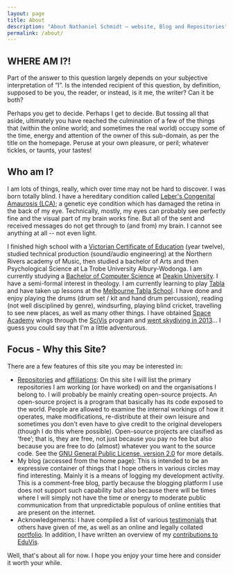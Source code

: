 ```yaml
---
layout: page
title: About
description: "About Nathaniel Schmidt – website, Blog and Repositories"
permalink: /about/
---
```


## WHERE AM I?!
Part of the answer to this question largely depends on your subjective interpretation of &ldquo;I&rdquo;.  Is the intended recipient of this question, by 	definition, supposed to be you, the reader, or instead, is it me, the writer? Can it be both?

Perhaps you get to decide.  Perhaps I get to decide.  But tossing all that aside, ultimately you have reached the culmination of a few of the things that (within the online world; and sometimes the real world) occupy some of the time, energy and attention of the owner of this sub-domain, as per the title on the homepage.  Peruse at your own pleasure, or peril; whatever tickles, or taunts, your tastes!

## Who am I?
I am lots of things, really, which over time may not be hard to discover.  I was born totally blind.  I have a hereditary condition called [Leber's Congenital Amaurosis (LCA)](https://ghr.nlm.nih.gov/condition/leber-congenital-amaurosis); a genetic eye condition which has damaged the retina in the back of my eye.  Technically, mostly, my eyes can probably see perfectly fine and the visual part of my brain works fine.  But all of the sent and received messages do not get through to (and from) my brain.  I cannot see anything at all -- not even light.

I finished high school with a [Victorian Certificate of Education](https://www.vcaa.vic.edu.au/assessment/results/Pages/vce-certificate.aspx) (year twelve), studied technical production (sound/audio engineering) at the Northern Rivers academy of Music, then studied a bachelor of Arts and then Psychological Science at La Trobe University Albury-Wodonga.  I am currently studying a [Bachelor of Computer Science](https://apps.deakin.edu.au/current-students-courses/course.php?course=S306&version=1&keywords=&study_level=&area=) at [Deakin University](https://www.deakin.edu.au/).  I have a semi-formal interest in theology.  I am currently learning to play [Tabla](https://www.britannica.com/art/tabla) and have taken up lessons at the [Melbourne Tabla School](https://www.melbournetablaschool.com/). I have done and enjoy playing the drums (drum set / kit and hand drum percussion), reading (not well disciplined by genre), windsurfing, playing blind cricket, travelling to see new places, as well as many other things.  I have obtained [Space Academy](https://www.spacecamp.com/space/academy) wings through the [SciVis](http://www.scivis.org/) program and [went skydiving in 2013](https://youtu.be/_SaK8kMQw4g?t=199)... I guess you could say that I'm a little adventurous.

## Focus - Why this Site?
There are a few features of this site you may be interested in:

* [Repositories](/repos/) and [affiliations](/orgs/):  On this site I will  list the primary repositories I am working (or have worked) on and the organisations I belong to.  I will probably be mainly creating open-source projects.  An open-source project is a program that basically has its code exposed to the world.  People are allowed to examine the internal workings of how it operates, make modifications, re-distribute at their own leisure and sometimes you don't even have to give credit to the original developers (though I do this where possible).  Open-source projects are clasified as &lsquo;free&rsquo;; that is, they are free, not just because you pay no fee but also because you are free to do (almost) whatever you want to the source code.  See the [GNU General Public License, version 2.0](https://www.gnu.org/licenses/old-licenses/gpl-2.0.en.html) for more details.
* My blog (accessed from the home page): This is intended to be an expressive container of things that I hope others in various circles may find interesting.  Mainly it is a means of logging my development activity.  This is a comment-free blog, partly because the blogging platform I use does not support such capability but also because there will be times where I will simply not have the time or energy to moderate public communication from that unpredictable populous of online entities that are present on the internet.
* Acknowledgements: I have compiled a list of various [testimonials](/testimonials/) that others have given of me, as well as an online and legally collated [portfolio](/portfolio/). In addition, I have written an overview of my [contributions to EduVis](/eduvis/).  

Well, that's about all for now.  I hope you enjoy your time here and consider it worth your while.